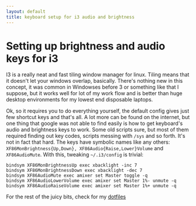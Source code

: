 ```yaml
---
layout: default
title: keyboard setup for i3 audio and brightness
---
```


# Setting up brightness and audio keys for i3

I3 is a really neat and fast tiling window manager for linux. Tiling means
that it doesn't let your windows overlap, basically. There's nothing new in
this concept, it was common in Windowses before 3 or something like that I
suppose, but it works well for lot of my work flow and is better than huge
desktop environments for my lowest end disposable laptops.

Ok, so it requires you to do everything yourself, the default config gives
just few shortcut keys and that's all. A lot more can be found on the
internet, but one thing that google was not able to find easily is how to
get keyboard's audio and brightness keys to work. Some old scripts sure, but
most of them required finding out key codes, scripts messing with `/sys` and
so forth. It's not in fact that hard. The keys have symbolic names like any
others: `XF86MonBrightness{Up,Down}, XF86Audio{Raise,Lower}Volume` and
`XF86AudioMute`. With this, tweaking `~/.i3/config` is trivial:

    bindsym XF86MonBrightnessUp exec xbacklight -inc 7
    bindsym XF86MonBrightnessDown exec xbacklight -dec 7
    bindsym XF86AudioMute exec amixer set Master toggle -q
    bindsym XF86AudioLowerVolume exec amixer set Master 1%- unmute -q
    bindsym XF86AudioRaiseVolume exec amixer set Master 1%+ unmute -q

For the rest of the juicy bits, check for my
[dotfiles](http://github.com/flammie/dotfiles/)
